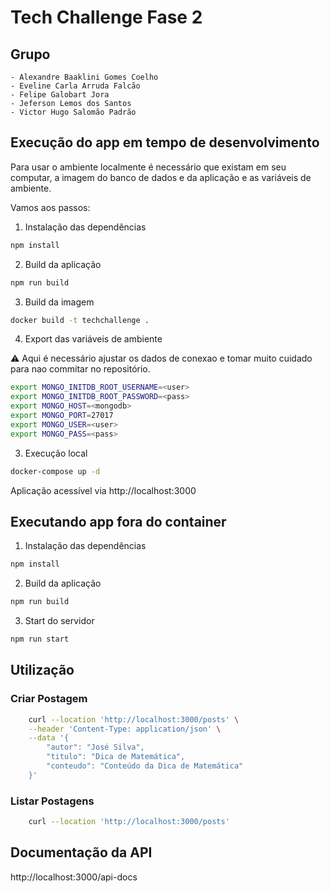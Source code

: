# Tech Challenge Fase 2

## Grupo

    - Alexandre Baaklini Gomes Coelho
    - Eveline Carla Arruda Falcão
    - Felipe Galobart Jora
    - Jeferson Lemos dos Santos
    - Victor Hugo Salomão Padrão

## Execução do app em tempo de desenvolvimento
Para usar o ambiente localmente é necessário que existam em seu computar, a imagem do banco de dados e da aplicação e as variáveis de ambiente.

Vamos aos passos:
1. Instalação das dependências

```bash
npm install
``` 

2. Build da aplicação

```bash
npm run build
```

3. Build da imagem

```bash
docker build -t techchallenge .
```

4. Export das variáveis de ambiente

:warning: Aqui é necessário ajustar os dados de conexao e tomar muito cuidado para nao commitar no repositório.

```bash
export MONGO_INITDB_ROOT_USERNAME=<user>
export MONGO_INITDB_ROOT_PASSWORD=<pass>
export MONGO_HOST=<mongodb>
export MONGO_PORT=27017
export MONGO_USER=<user>
export MONGO_PASS=<pass>
```

3. Execução local

```bash
docker-compose up -d
```

Aplicação acessível via http://localhost:3000

## Executando app fora do container

1. Instalação das dependências

```bash
npm install
``` 
2. Build da aplicação

```bash
npm run build
```
3. Start do servidor

```bash
npm run start
```

## Utilização

### Criar Postagem

```bash
    curl --location 'http://localhost:3000/posts' \
    --header 'Content-Type: application/json' \
    --data '{
        "autor": "José Silva",
        "titulo": "Dica de Matemática",
        "conteudo": "Conteúdo da Dica de Matemática"
    }'
```

### Listar Postagens

```bash
    curl --location 'http://localhost:3000/posts'
```

## Documentação da API

http://localhost:3000/api-docs
